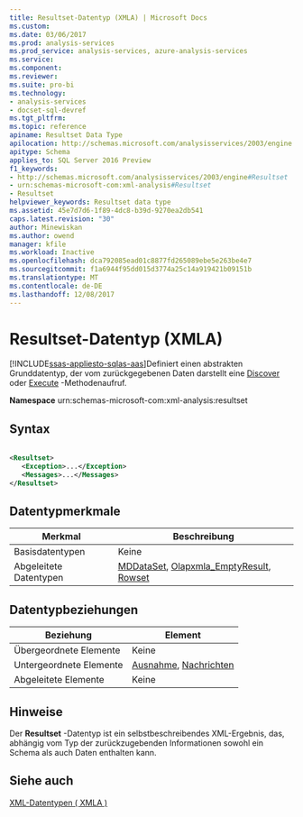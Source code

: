 ```yaml
---
title: Resultset-Datentyp (XMLA) | Microsoft Docs
ms.custom: 
ms.date: 03/06/2017
ms.prod: analysis-services
ms.prod_service: analysis-services, azure-analysis-services
ms.service: 
ms.component: 
ms.reviewer: 
ms.suite: pro-bi
ms.technology:
- analysis-services
- docset-sql-devref
ms.tgt_pltfrm: 
ms.topic: reference
apiname: Resultset Data Type
apilocation: http://schemas.microsoft.com/analysisservices/2003/engine
apitype: Schema
applies_to: SQL Server 2016 Preview
f1_keywords:
- http://schemas.microsoft.com/analysisservices/2003/engine#Resultset
- urn:schemas-microsoft-com:xml-analysis#Resultset
- Resultset
helpviewer_keywords: Resultset data type
ms.assetid: 45e7d7d6-1f89-4dc8-b39d-9270ea2db541
caps.latest.revision: "30"
author: Minewiskan
ms.author: owend
manager: kfile
ms.workload: Inactive
ms.openlocfilehash: dca792085ead01c8877fd265089ebe5e263be4e7
ms.sourcegitcommit: f1a6944f95dd015d3774a25c14a919421b09151b
ms.translationtype: MT
ms.contentlocale: de-DE
ms.lasthandoff: 12/08/2017
---
```

# <a name="resultset-data-type-xmla"></a>Resultset-Datentyp (XMLA)
[!INCLUDE[ssas-appliesto-sqlas-aas](../../../includes/ssas-appliesto-sqlas-aas.md)]Definiert einen abstrakten Grunddatentyp, der vom zurückgegebenen Daten darstellt eine [Discover](../../../analysis-services/xmla/xml-elements-methods-discover.md) oder [Execute](../../../analysis-services/xmla/xml-elements-methods-execute.md) -Methodenaufruf.  
  
 **Namespace** urn:schemas-microsoft-com:xml-analysis:resultset  
  
## <a name="syntax"></a>Syntax  
  
```xml  
  
<Resultset>  
   <Exception>...</Exception>  
   <Messages>...</Messages>  
</Resultset>  
```  
  
## <a name="data-type-characteristics"></a>Datentypmerkmale  
  
|Merkmal|Beschreibung|  
|--------------------|-----------------|  
|Basisdatentypen|Keine|  
|Abgeleitete Datentypen|[MDDataSet](../../../analysis-services/xmla/xml-data-types/mddataset-data-type-xmla.md), [Olapxmla_EmptyResult](../../../analysis-services/xmla/xml-data-types/emptyresult-data-type-xmla.md), [Rowset](../../../analysis-services/xmla/xml-data-types/rowset-data-type-xmla.md)|  
  
## <a name="data-type-relationships"></a>Datentypbeziehungen  
  
|Beziehung|Element|  
|------------------|-------------|  
|Übergeordnete Elemente|Keine|  
|Untergeordnete Elemente|[Ausnahme](../../../analysis-services/xmla/xml-elements-properties/exception-element-xmla.md), [Nachrichten](../../../analysis-services/xmla/xml-elements-properties/messages-element-xmla.md)|  
|Abgeleitete Elemente|Keine|  
  
## <a name="remarks"></a>Hinweise  
 Der **Resultset** -Datentyp ist ein selbstbeschreibendes XML-Ergebnis, das, abhängig vom Typ der zurückzugebenden Informationen sowohl ein Schema als auch Daten enthalten kann.  
  
## <a name="see-also"></a>Siehe auch  
 [XML-Datentypen &#40; XMLA &#41;](../../../analysis-services/xmla/xml-data-types/xml-data-types-xmla.md)  
  
  
